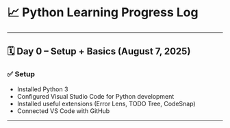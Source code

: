 # 📈 Python Learning Progress Log

---

## 🗓️ Day 0 – Setup + Basics (August 7, 2025)

### ✅ Setup
- Installed Python 3
- Configured Visual Studio Code for Python development
- Installed useful extensions (Error Lens, TODO Tree, CodeSnap)
- Connected VS Code with GitHub

---
